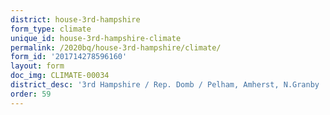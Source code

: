 ```yaml
---
district: house-3rd-hampshire
form_type: climate
unique_id: house-3rd-hampshire-climate
permalink: /2020bq/house-3rd-hampshire/climate/
form_id: '201714278596160'
layout: form
doc_img: CLIMATE-00034
district_desc: '3rd Hampshire / Rep. Domb / Pelham, Amherst, N.Granby '
order: 59
---
```

